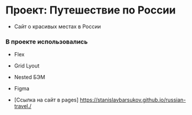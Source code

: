 # Проект: Путешествие по России
* Сайт о красивых местах в России
### В проекте использовались

* Flex
* Grid Lyout
* Nested БЭМ
* Figma

* [Ссылка на сайт  в pages] https://stanislavbarsukov.github.io/russian-travel./
